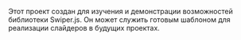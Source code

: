 Этот проект создан для изучения и демонстрации возможностей библиотеки Swiper.js. Он может служить готовым шаблоном для реализации слайдеров в будущих проектах.
